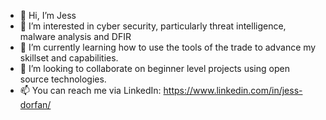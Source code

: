 - 👋 Hi, I’m Jess
- 👀 I’m interested in cyber security, particularly threat intelligence, malware analysis and DFIR 
- 🌱 I’m currently learning how to use the tools of the trade to advance my skillset and capabilities.
- 💞️ I’m looking to collaborate on beginner level projects using open source technologies. 
- 📫 You can reach me via LinkedIn: https://www.linkedin.com/in/jess-dorfan/

<!---
jesserin96/jesserin96 is a ✨ special ✨ repository because its `README.md` (this file) appears on your GitHub profile.
You can click the Preview link to take a look at your changes.
--->
